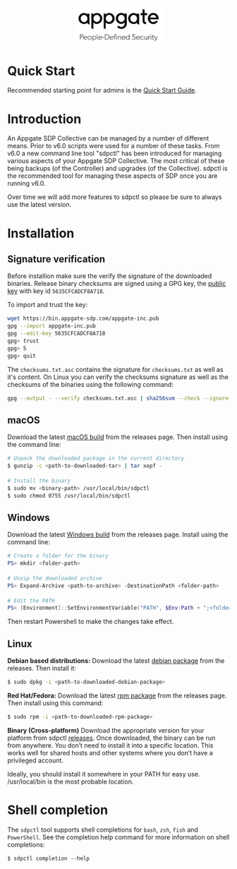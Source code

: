 <p align="center">
	<img src="./appgate.svg" width="200">
</p>

# Quick Start

Recommended starting point for admins is the [Quick Start Guide](https://appgate.github.io/sdpctl).

# Introduction

An Appgate SDP Collective can be managed by a number of different means. Prior to v6.0 scripts were used for a number of these tasks. From v6.0 a new command line tool "sdpctl" has been introduced for managing various aspects of your Appgate SDP Collective. The most critical of these being backups (of the Controller) and upgrades (of the Collective). sdpctl is the recommended tool for managing these aspects of SDP once you are running v6.0.

Over time we will add more features to sdpctl so please be sure to always use the latest version.

# Installation

## Signature verification
Before installion make sure the verify the signature of the downloaded binaries.
Release binary checksums are signed using a GPG key, the [public key](https://bin.appgate-sdp.com/appgate-inc.pub) with key id `5635CFCADCF8A718`.

To import and trust the key:
```bash
wget https://bin.appgate-sdp.com/appgate-inc.pub
gpg --import appgate-inc.pub
gpg --edit-key 5635CFCADCF8A718
gpg> trust
gpg> 5
gpg> quit
```

The `checksums.txt.asc` contains the signature for `checksums.txt` as well as it's content.
On Linux you can verify the checksums signature as well as the checksums of the binaries using the following command:
```bash
gpg --output - --verify checksums.txt.asc | sha256sum --check --ignore-missing
```

## macOS
Download the latest [macOS build](https://github.com/appgate/sdpctl/releases/latest) from the releases page. Then install using the command line:
```bash
# Unpack the downloaded package in the current directory
$ gunzip -c <path-to-downloaded-tar> | tar xopf -

# Install the binary
$ sudo mv <binary-path> /usr/local/bin/sdpctl
$ sudo chmod 0755 /usr/local/bin/sdpctl
```

## Windows
Download the latest [Windows build](https://github.com/appgate/sdpctl/releases/latest) from the releases page. Install using the command line:
```powershell
# Create a folder for the binary
PS> mkdir <folder-path>

# Unzip the downloaded archive
PS> Expand-Archive <path-to-archive> -DestinationPath <folder-path>

# Edit the PATH
PS> [Environment]::SetEnvironmentVariable("PATH", $Env:Path + ";<folder-path>", [EnvironmentVariableTarget]::Machine)
```
Then restart Powershell to make the changes take effect.

## Linux
**Debian based distributions:**
Download the latest [debian package](https://github.com/appgate/sdpctl/releases/latest) from the releases. Then install it:
```bash
$ sudo dpkg -i <path-to-downloaded-debian-package>
```

**Red Hat/Fedora:**
Download the latest [rpm package](https://github.com/appgate/sdpctl/releases/latest) from the releases page. Then install using this command:
```bash
$ sudo rpm -i <path-to-downloaded-rpm-package>
```

**Binary (Cross-platform)**
Download the appropriate version for your platform from sdpctl [releases](https://github.com/appgate/sdpctl/releases/latest). Once downloaded, the binary can be run from anywhere. You don’t need to install it into a specific location. This works well for shared hosts and other systems where you don’t have a privileged account.

Ideally, you should install it somewhere in your PATH for easy use. /usr/local/bin is the most probable location.

# Shell completion

The `sdpctl` tool supports shell completions for `bash`, `zsh`, `fish` and `PowerShell`. See the completion help command for more information on shell completions:
```
$ sdpctl completion --help
```
